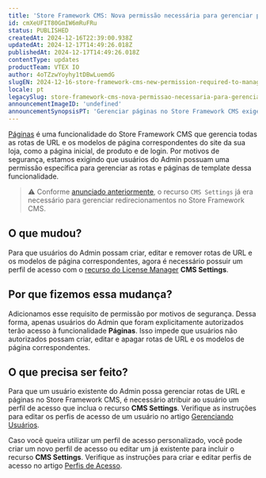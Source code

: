 ```yaml
---
title: 'Store Framework CMS: Nova permissão necessária para gerenciar páginas'
id: cmXeUFIT80GmIW6mRuFRu
status: PUBLISHED
createdAt: 2024-12-16T22:39:00.938Z
updatedAt: 2024-12-17T14:49:26.018Z
publishedAt: 2024-12-17T14:49:26.018Z
contentType: updates
productTeam: VTEX IO
author: 4oTZzwYoyhy1tDBwLuemdG
slugEN: 2024-12-16-store-framework-cms-new-permission-required-to-manage-pages
locale: pt
legacySlug: store-framework-cms-nova-permissao-necessaria-para-gerenciar-paginas
announcementImageID: 'undefined'
announcementSynopsisPT: 'Gerenciar páginas no Store Framework CMS exige acesso ao recurso "CMS Settings".'
---
```


[Páginas](/pt/tutorial/paginas-visao-geral--5iBUUJbK5NqG6OxlDrGNzc) é uma funcionalidade do Store Framework CMS que gerencia todas as rotas de URL e os modelos de página correspondentes do site da sua loja, como a página inicial, de produto e de login. Por motivos de segurança, estamos exigindo que usuários do Admin possuam uma permissão específica para gerenciar as rotas e páginas de template dessa funcionalidade.

> ⚠️ Conforme [anunciado anteriormente](/pt/announcements/store-framework-cms-nova-permissao-para-gerenciar-redirecionamentos--1GcT48ML2w6TZQxQyGbD6W), o recurso `CMS Settings` já era necessário para gerenciar redirecionamentos no Store Framework CMS.

## O que mudou?

Para que usuários do Admin possam criar, editar e remover rotas de URL e os modelos de página correspondentes, agora é necessário possuir um perfil de acesso com o [recurso do License Manager](/pt/tutorial/recursos-do-license-manager--3q6ztrC8YynQf6rdc6euk3) **CMS Settings**.

## Por que fizemos essa mudança?

Adicionamos esse requisito de permissão por motivos de segurança. Dessa forma, apenas usuários do Admin que foram explicitamente autorizados terão acesso à funcionalidade **Páginas**. Isso impede que usuários não autorizados possam criar, editar e apagar rotas de URL e os modelos de página correspondentes.

## O que precisa ser feito?

Para que um usuário existente do Admin possa gerenciar rotas de URL e páginas no Store Framework CMS, é necessário atribuir ao usuário um perfil de acesso que inclua o recurso **CMS Settings**. Verifique as instruções para editar os perfis de acesso de um usuário no artigo [Gerenciando Usuários](/pt/tutorial/gerenciando-usuarios--tutorials_512#editar-usuarios).

Caso você queira utilizar um perfil de acesso personalizado, você pode criar um novo perfil de acesso ou editar um já existente para incluir o recurso **CMS Settings**. Verifique as instruções para criar e editar perfis de acesso no artigo [Perfis de Acesso](/pt/tutorial/perfis-de-acesso--7HKK5Uau2H6wxE1rH5oRbc#criando-um-perfil-de-acesso).

